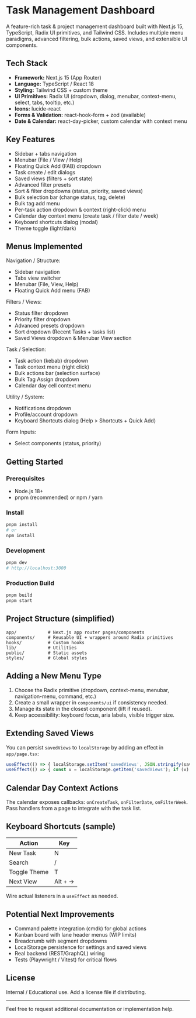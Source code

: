# Task Management Dashboard

A feature-rich task & project management dashboard built with Next.js 15, TypeScript, Radix UI primitives, and Tailwind CSS. Includes multiple menu paradigms, advanced filtering, bulk actions, saved views, and extensible UI components.

## Tech Stack
- **Framework:** Next.js 15 (App Router)
- **Language:** TypeScript / React 18
- **Styling:** Tailwind CSS + custom theme
- **UI Primitives:** Radix UI (dropdown, dialog, menubar, context-menu, select, tabs, tooltip, etc.)
- **Icons:** lucide-react
- **Forms & Validation:** react-hook-form + zod (available)
- **Date & Calendar:** react-day-picker, custom calendar with context menu

## Key Features
- Sidebar + tabs navigation
- Menubar (File / View / Help)
- Floating Quick Add (FAB) dropdown
- Task create / edit dialogs
- Saved views (filters + sort state)
- Advanced filter presets
- Sort & filter dropdowns (status, priority, saved views)
- Bulk selection bar (change status, tag, delete)
- Bulk tag add menu
- Per-task action dropdown & context (right-click) menu
- Calendar day context menu (create task / filter date / week)
- Keyboard shortcuts dialog (modal)
- Theme toggle (light/dark)

## Menus Implemented
Navigation / Structure:
- Sidebar navigation
- Tabs view switcher
- Menubar (File, View, Help)
- Floating Quick Add menu (FAB)

Filters / Views:
- Status filter dropdown
- Priority filter dropdown
- Advanced presets dropdown
- Sort dropdown (Recent Tasks + tasks list)
- Saved Views dropdown & Menubar View section

Task / Selection:
- Task action (kebab) dropdown
- Task context menu (right click)
- Bulk actions bar (selection surface)
- Bulk Tag Assign dropdown
- Calendar day cell context menu

Utility / System:
- Notifications dropdown
- Profile/account dropdown
- Keyboard Shortcuts dialog (Help > Shortcuts + Quick Add)

Form Inputs:
- Select components (status, priority)

## Getting Started
### Prerequisites
- Node.js 18+
- pnpm (recommended) or npm / yarn

### Install
```bash
pnpm install
# or
npm install
```

### Development
```bash
pnpm dev
# http://localhost:3000
```

### Production Build
```bash
pnpm build
pnpm start
```

## Project Structure (simplified)
```
app/            # Next.js app router pages/components
components/     # Reusable UI + wrappers around Radix primitives
hooks/          # Custom hooks
lib/            # Utilities
public/         # Static assets
styles/         # Global styles
```

## Adding a New Menu Type
1. Choose the Radix primitive (dropdown, context-menu, menubar, navigation-menu, command, etc.)
2. Create a small wrapper in `components/ui` if consistency needed.
3. Manage its state in the closest component (lift if reused).
4. Keep accessibility: keyboard focus, aria labels, visible trigger size.

## Extending Saved Views
You can persist `savedViews` to `localStorage` by adding an effect in `app/page.tsx`:
```ts
useEffect(() => { localStorage.setItem('savedViews', JSON.stringify(savedViews)) }, [savedViews])
useEffect(() => { const v = localStorage.getItem('savedViews'); if (v) setSavedViews(JSON.parse(v)) }, [])
```

## Calendar Day Context Actions
The calendar exposes callbacks: `onCreateTask`, `onFilterDate`, `onFilterWeek`. Pass handlers from a page to integrate with the task list.

## Keyboard Shortcuts (sample)
| Action | Key |
|--------|-----|
| New Task | N |
| Search | / |
| Toggle Theme | T |
| Next View | Alt + → |

Wire actual listeners in a `useEffect` as needed.

## Potential Next Improvements
- Command palette integration (cmdk) for global actions
- Kanban board with lane header menus (WIP limits)
- Breadcrumb with segment dropdowns
- LocalStorage persistence for settings and saved views
- Real backend (REST/GraphQL) wiring
- Tests (Playwright / Vitest) for critical flows

## License
Internal / Educational use. Add a license file if distributing.

---
Feel free to request additional documentation or implementation help.
